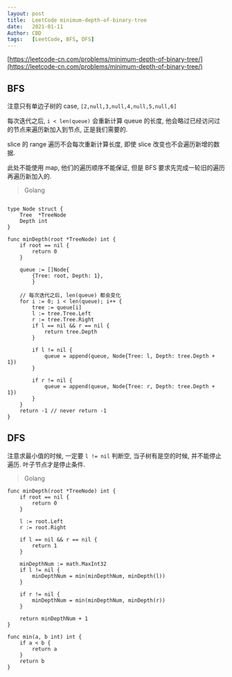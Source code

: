 ```yaml
---
layout: post
title:  LeetCode minimum-depth-of-binary-tree
date:   2021-01-11
Author: CBD
tags:   [LeetCode, BFS, DFS]
---
```


[https://leetcode-cn.com/problems/minimum-depth-of-binary-tree/](https://leetcode-cn.com/problems/minimum-depth-of-binary-tree/)

## BFS

注意只有单边子树的 case, `[2,null,3,null,4,null,5,null,6]`

每次迭代之后, `i < len(queue)` 会重新计算 queue 的长度, 他会略过已经访问过的节点来遍历新加入到节点, 正是我们需要的.

slice 的 range 遍历不会每次重新计算长度, 即使 slice 改变也不会遍历新增的数据.

此处不能使用 map, 他们的遍历顺序不能保证, 但是 BFS 要求先完成一轮旧的遍历再遍历新加入的.

> Golang

```golang

type Node struct {
	Tree  *TreeNode
	Depth int
}

func minDepth(root *TreeNode) int {
	if root == nil {
		return 0
	}

	queue := []Node{
		{Tree: root, Depth: 1},
		}

	// 每次迭代之后, len(queue) 都会变化
	for i := 0; i < len(queue); i++ {
		tree := queue[i]
		l := tree.Tree.Left
		r := tree.Tree.Right
		if l == nil && r == nil {
			return tree.Depth
		}

		if l != nil {
			queue = append(queue, Node{Tree: l, Depth: tree.Depth + 1})
		}

		if r != nil {
			queue = append(queue, Node{Tree: r, Depth: tree.Depth + 1})
		}
	}
	return -1 // never return -1
}

```

## DFS

注意求最小值的时候, 一定要 `l != nil` 判断空, 当子树有是空的时候, 并不能停止遍历. 叶子节点才是停止条件.

> Golang

```golang
func minDepth(root *TreeNode) int {
	if root == nil {
		return 0
	}

	l := root.Left
	r := root.Right

	if l == nil && r == nil {
		return 1
	}

	minDepthNum := math.MaxInt32
	if l != nil {
		minDepthNum = min(minDepthNum, minDepth(l))
	}

	if r != nil {
		minDepthNum = min(minDepthNum, minDepth(r))
	}

	return minDepthNum + 1
}

func min(a, b int) int {
	if a < b {
		return a
	}
	return b
}

```
